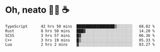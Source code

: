 # Oh, neato 🧑‍💻 ☕

<!--START_SECTION:waka-->

```txt
TypeScript      42 hrs 50 mins  █████████████████▒░░░░░░░   68.82 %
Rust            8 hrs 50 mins   ███▓░░░░░░░░░░░░░░░░░░░░░   14.20 %
SCSS            3 hrs 57 mins   █▓░░░░░░░░░░░░░░░░░░░░░░░   06.36 %
C++             3 hrs 19 mins   █▒░░░░░░░░░░░░░░░░░░░░░░░   05.33 %
Lua             2 hrs 2 mins    ▓░░░░░░░░░░░░░░░░░░░░░░░░   03.27 %
```

<!--END_SECTION:waka-->
